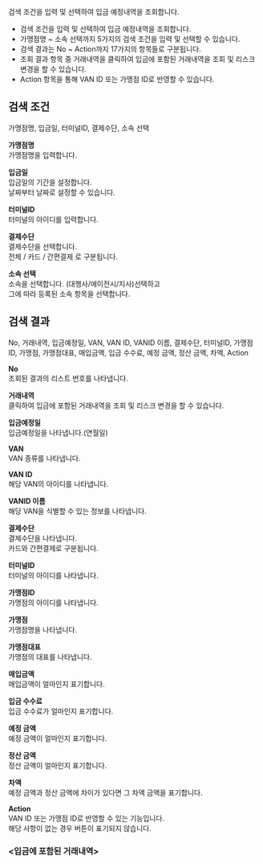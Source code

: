 검색 조건을 입력 및 선택하여 입금 예정내역을 조회합니다.

- 검색 조건을 입력 및 선택하여 입금 예정내역을 조회합니다.
- 가맹점명 ~ 소속 선택까지 5가지의 검색 조건을 입력 및 선택할 수 있습니다.
- 검색 결과는 No ~ Action까지 17가지의 항목들로 구분됩니다.
- 조회 결과 항목 중 거래내역을 클릭하여 입금에 포함된 거래내역을 조회 및 리스크 변경을 할 수 있습니다.
- Action 항목을 통해 VAN ID 또는 가맹점 ID로 반영할 수 있습니다.

## 검색 조건
가맹점명, 입금일, 터미널ID, 결제수단, 소속 선택

**가맹점명**
<br>가맹점명을 입력합니다.

**입금일**
<br>입금일의 기간을 설정합니다.
<br>날짜부터 날짜로 설정할 수 있습니다.

**터미널ID**
<br>터미널의 아이디를 입력합니다.

**결제수단**
<br>결제수단을 선택합니다.
<br>전체 / 카드 / 간편결제 로 구분됩니다.

**소속 선택**
<br>소속을 선택합니다. (대행사/에이전시/지사)선택하고
<br>그에 따라 등록된 소속 항목을 선택합니다.


## 검색 결과
No, 거래내역, 입금예정일, VAN, VAN ID, VANID 이름, 결제수단, 터미널ID, 가맹점ID, 가맹점, 가맹점대표, 매입금액, 입금 수수료, 예정 금액, 정산 금액, 차액, Action

**No**
<br>조회된 결과의 리스트 번호를 나타냅니다.

**거래내역**
<br>클릭하여 입금에 포함된 거래내역을 조회 및 리스크 변경을 할 수 있습니다.

**입금예정일**
<br>입금예정일을 나타냅니다.(연월일)

**VAN**
<br>VAN 종류를 나타냅니다.

**VAN ID**
<br>해당 VAN의 아이디를 나타냅니다.

**VANID 이름**
<br>해당 VAN을 식별할 수 있는 정보를 나타냅니다.

**결제수단**
<br>결제수단을 나타냅니다.
<br>카드와 간편결제로 구분됩니다.

**터미널ID**
<br>터미널의 아이디를 나타냅니다.

**가맹점ID**
<br>가맹점의 아이디를 나타냅니다.

**가맹점**
<br>가맹점명을 나타냅니다.

**가맹점대표**
<br>가맹점의 대표를 나타냅니다.

**매입금액**
<br>매입금액이 얼마인지 표기합니다.

**입금 수수료**
<br>입금 수수료가 얼마인지 표기합니다.

**예정 금액**
<br>예정 금액이 얼마인지 표기합니다.

**정산 금액**
<br>정산 금액이 얼마인지 표기합니다.

**차액**
<br>예정 금액과 정산 금액에 차이가 있다면 그 차액 금액을 표기합니다.

**Action**
<br>VAN ID 또는 가맹점 ID로 반영할 수 있는 기능입니다.
<br>해당 사항이 없는 경우 버튼이 표기되지 않습니다.


### <입금에 포함된 거래내역>
